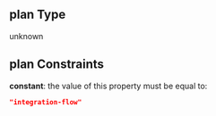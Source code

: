 ## plan Type

unknown

## plan Constraints

**constant**: the value of this property must be equal to:

```json
"integration-flow"
```
